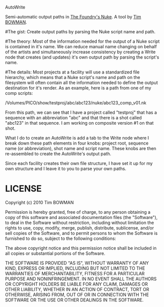 AutoWrite

Semi-automatic output paths in [The Foundry's Nuke](http://www.thefoundry.co.uk/products/nuke/). A tool by [Tim BOWMAN](http://netherlogic.com).

#The gist: 
Create output paths by parsing the Nuke script name and path.

#The theory:
Most of the information needed for the output of a Nuke script is contained in it's name. We can reduce manual name changing on behalf of the artists and simultaneously increase consistency by creating a Write node that creates (and updates) it's own output path by parsing the script's name.

#The details:
Most projects at a facility will use a standardized file hierarchy, which means that a Nuke script's name and path on the filesystem will often contain all the information needed to define the output destination for it's render. As an example, here is a path from one of my comp scripts:

/Volumes/PICO/show/testproj/abc/abc123/nuke/abc123_comp_v01.nk

From this path, we can see that I have a project called "testproj" that has a sequence with an abbreviation "abc" and that there is a shot called "abc123" in that sequence. I am working on composite version #1 on that shot.

What I do to create an AutoWrite is add a tab to the Write node where I break down these path elements in four knobs: project root, sequence name (or abbreviation), shot name and script name. These knobs are then re-assembled to create the AutoWrite's output path.

Since each facility creates their own file structure, I have set it up for my own structure and I leave it to you to parse your own paths.

# LICENSE
Copyright (c) 2010 Tim BOWMAN

Permission is hereby granted, free of charge, to any person obtaining
a copy of this software and associated documentation files (the
"Software"), to deal in the Software without restriction, including
without limitation the rights to use, copy, modify, merge, publish,
distribute, sublicense, and/or sell copies of the Software, and to
permit persons to whom the Software is furnished to do so, subject to
the following conditions:

The above copyright notice and this permission notice shall be
included in all copies or substantial portions of the Software.

THE SOFTWARE IS PROVIDED "AS IS", WITHOUT WARRANTY OF ANY KIND,
EXPRESS OR IMPLIED, INCLUDING BUT NOT LIMITED TO THE WARRANTIES OF
MERCHANTABILITY, FITNESS FOR A PARTICULAR PURPOSE AND
NONINFRINGEMENT. IN NO EVENT SHALL THE AUTHORS OR COPYRIGHT HOLDERS BE
LIABLE FOR ANY CLAIM, DAMAGES OR OTHER LIABILITY, WHETHER IN AN ACTION
OF CONTRACT, TORT OR OTHERWISE, ARISING FROM, OUT OF OR IN CONNECTION
WITH THE SOFTWARE OR THE USE OR OTHER DEALINGS IN THE SOFTWARE.